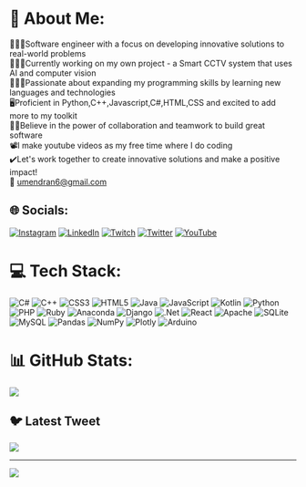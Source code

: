 # 💫 About Me:
👨🏻‍🎓Software engineer with a focus on developing innovative solutions to real-world problems<br>👨🏻‍💻Currently working on my own project - a Smart CCTV system that uses AI and computer vision<br>👨🏼‍🏫Passionate about expanding my programming skills by learning new languages and technologies<br>🖥Proficient in Python,C++,Javascript,C#,HTML,CSS and excited to add more to my toolkit<br>💪🏽Believe in the power of collaboration and teamwork to build great software<br>📽I make youtube videos as my free time where I do coding <br>✔️Let's work together to create innovative solutions and make a positive impact!<br>📧 umendran6@gmail.com


## 🌐 Socials:
[![Instagram](https://img.shields.io/badge/Instagram-%23E4405F.svg?logo=Instagram&logoColor=white)](https://instagram.com/um3n14) [![LinkedIn](https://img.shields.io/badge/LinkedIn-%230077B5.svg?logo=linkedin&logoColor=white)](https://www.linkedin.com/in/umendran-muniandy-1982b5261/) [![Twitch](https://img.shields.io/badge/Twitch-%239146FF.svg?logo=Twitch&logoColor=white)](https://twitch.tv/um3n14) [![Twitter](https://img.shields.io/badge/Twitter-%231DA1F2.svg?logo=Twitter&logoColor=white)](https://twitter.com/um3n14) [![YouTube](https://img.shields.io/badge/YouTube-%23FF0000.svg?logo=YouTube&logoColor=white)](https://youtube.com/@um3n14) 

# 💻 Tech Stack:
![C#](https://img.shields.io/badge/c%23-%23239120.svg?style=for-the-badge&logo=c-sharp&logoColor=white) ![C++](https://img.shields.io/badge/c++-%2300599C.svg?style=for-the-badge&logo=c%2B%2B&logoColor=white) ![CSS3](https://img.shields.io/badge/css3-%231572B6.svg?style=for-the-badge&logo=css3&logoColor=white) ![HTML5](https://img.shields.io/badge/html5-%23E34F26.svg?style=for-the-badge&logo=html5&logoColor=white) ![Java](https://img.shields.io/badge/java-%23ED8B00.svg?style=for-the-badge&logo=java&logoColor=white) ![JavaScript](https://img.shields.io/badge/javascript-%23323330.svg?style=for-the-badge&logo=javascript&logoColor=%23F7DF1E) ![Kotlin](https://img.shields.io/badge/kotlin-%230095D5.svg?style=for-the-badge&logo=kotlin&logoColor=white) ![Python](https://img.shields.io/badge/python-3670A0?style=for-the-badge&logo=python&logoColor=ffdd54) ![PHP](https://img.shields.io/badge/php-%23777BB4.svg?style=for-the-badge&logo=php&logoColor=white) ![Ruby](https://img.shields.io/badge/ruby-%23CC342D.svg?style=for-the-badge&logo=ruby&logoColor=white) ![Anaconda](https://img.shields.io/badge/Anaconda-%2344A833.svg?style=for-the-badge&logo=anaconda&logoColor=white) ![Django](https://img.shields.io/badge/django-%23092E20.svg?style=for-the-badge&logo=django&logoColor=white) ![.Net](https://img.shields.io/badge/.NET-5C2D91?style=for-the-badge&logo=.net&logoColor=white) ![React](https://img.shields.io/badge/react-%2320232a.svg?style=for-the-badge&logo=react&logoColor=%2361DAFB) ![Apache](https://img.shields.io/badge/apache-%23D42029.svg?style=for-the-badge&logo=apache&logoColor=white) ![SQLite](https://img.shields.io/badge/sqlite-%2307405e.svg?style=for-the-badge&logo=sqlite&logoColor=white) ![MySQL](https://img.shields.io/badge/mysql-%2300f.svg?style=for-the-badge&logo=mysql&logoColor=white) ![Pandas](https://img.shields.io/badge/pandas-%23150458.svg?style=for-the-badge&logo=pandas&logoColor=white) ![NumPy](https://img.shields.io/badge/numpy-%23013243.svg?style=for-the-badge&logo=numpy&logoColor=white) ![Plotly](https://img.shields.io/badge/Plotly-%233F4F75.svg?style=for-the-badge&logo=plotly&logoColor=white) ![Arduino](https://img.shields.io/badge/-Arduino-00979D?style=for-the-badge&logo=Arduino&logoColor=white)
# 📊 GitHub Stats:

![](https://github-readme-streak-stats.herokuapp.com/?user=Umen14&theme=dark&hide_border=false)<br/>


## 🐦 Latest Tweet
[![](https://gtce.itsvg.in/api?username=um3n14)](https://github.com/VishwaGauravIn/github-twitter-card-embed)

---
[![](https://visitcount.itsvg.in/api?id=Umen14&icon=0&color=0)](https://visitcount.itsvg.in)

<!-- Proudly created with GPRM ( https://gprm.itsvg.in ) -->
